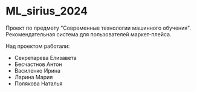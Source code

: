 # ML_sirius_2024

Проект по предмету "Современные технологии машинного обучения". Рекомендательная система для пользователей маркет-плейса.

Над проектом работали:
- Секретарева Елизавета
- Бесчастнов Антон
- Василенко Ирина
- Ларина Мария
- Полякова Наталья
